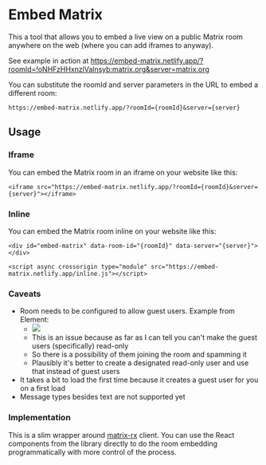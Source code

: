 # Embed Matrix

This a tool that allows you to embed a live view on a public Matrix room anywhere on the web (where you can add iframes to anyway). 

See example in action at https://embed-matrix.netlify.app/?roomId=!oNHFzHHxnzlValnsyb:matrix.org&server=matrix.org

You can substitute the roomId and server parameters in the URL to embed a different room: 

`https://embed-matrix.netlify.app/?roomId={roomId}&server={server}`

## Usage

### Iframe

You can embed the Matrix room in an iframe on your website like this:

`<iframe src="https://embed-matrix.netlify.app/?roomId={roomId}&server={server}"></iframe>`

### Inline

You can embed the Matrix room inline on your website like this:

`<div id="embed-matrix" data-room-id="{roomId}" data-server="{server}"></div>`


`<script async crossorigin type="module" src="https://embed-matrix.netlify.app/inline.js"></script>`

### Caveats
- Room needs to be configured to allow guest users. Example from Element: 
  - ![](media/element-guest-access.png)
  - This is an issue because as far as I can tell you can't make the guest users (specifically) read-only
  - So there is a possibility of them joining the room and spamming it
  - Plausibly it's better to create a designated read-only user and use that instead of guest users
- It takes a bit to load the first time because it creates a guest user for you on a first load
- Message types besides text are not supported yet


### Implementation

This is a slim wrapper around [matrix-rx](https://github.com/Stvad/matrix-rx) client. 
You can use the React components from the library directly to do the room embedding 
programmatically with more control of the process.  
